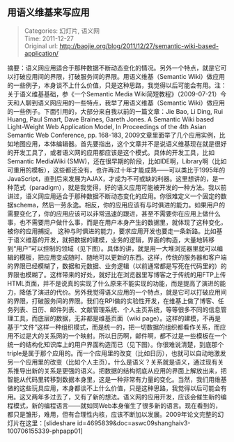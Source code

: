 用语义维基来写应用
---
    
> Categories: 幻灯片, 语义网  
> Time: 2011-12-27  
> Original url: <http://baojie.org/blog/2011/12/27/semantic-wiki-based-application/>
    
摘要：语义网应用适合于那种数据不断动态变化的情况。另外一个特点，就是它可以打破应用间的界限，打破服务间的界限。用语义维基（Semantic Wiki）做应用的一些例子，本身谈不上什么价值，只是这种思路，我觉得以后可能会有用。注：关于语义维基基础，参《一个Semantic Media Wiki简短教程》（2009-07-21）今天和人聊到语义网应用的一些特点，我举了用语义维基（Semantic Wiki）做应用的一些例子。下面引用的，大部分来自我以前的一篇文章：Jie Bao, Li Ding, Rui Huang, Paul Smart, Dave Braines, Gareth Jones. A Semantic Wiki based Light-Weight Web Application Model, In Proceedings of the 4th Asian Semantic Web Conference, pp. 168-183, 2009文章里面举了几个应用实例，比如地图应用，本体编辑器。首先要指出，这个文章并不是说语义维基现在就是很好的开发工具了，或者语义网的应用都应该是这个模式。具体的开发工具，比如Semantic MediaWiki (SMW)，还在很早期的阶段，比如IDE啊，Library啊（比如可重用的模板），这些都还没有，也许再过十年才能成熟——可以类比于1995年的JavaScript，直到后来发展为AJAX，才成为不可或缺的利器。这里想讲的，是一种范式（paradigm），就是我觉得，好的语义应用可能被开发的一种方法。我以前讲过，语义网应用适合于那种数据不断动态变化的应用。你很难定义一个固定的数据schema，然后一劳永逸。相反，你的应用应该有与时俱进的能力。如果用户的需要变化了，你的应用应该可以非常迅速的跟进，甚至不需要你在应用上做什么事，也不需要用户做什么事，而是在用户本身产生的数据里，就体现了这种变化，被你的应用捕捉。     这种与时俱进的能力，要求应用开发也要走一条新路。比如基于语义维基的开发，就把数据的建模，业务的逻辑，界面的构造，大量地转移到“用户”可以控制的领域（见下图）。具体的讲，就是用一大堆浏览器里就可以编辑的模板，把应用变成随时、随地可以更新的东西。这样，传统的服务器和客户端的界限已经模糊了，数据和元数据、业务逻辑（以前通常都是写死在代码里的）的界限也模糊了。这样带来的好处，就好比在浏览器里写博客之于传统的用FTP上传HTML页面，并不是说真的实现了什么原来不能实现的功能，而是提高了演进的能力，降低了演进的代价。另外我觉得语义应用的一个特点，就是它可以打破应用间的界限，打破服务间的界限。我们在RPI做的实验性开发，在维基上做了博客、任务列表、日历、邮件列表、文献管理系统、个人主页系统，等等很多不同的信息管理工具，而底层的数据，无非都是维基页面（wiki page）。这样的建模，不再是基于“文件”这样一种组织模式，而是统一的，把一切数据的组织都看作关系，而应用不过是大的关系网的一个映射。所以日历啊，邮件啊，都不过是一些模板在一个统一的结构化知识库上的用户界面构造而已（见下图）。你很难说清楚，到底那个triple是属于那个应用的。而一个应用里的改变（比如日历），也就可以自动地激发另一个应用里的改变（比如个人主页）。什么是语义？关系就是语义，通过现有关系推导出新的关系是更强的语义。把数据的结构彻底从应用的界面上解放出来，把智能从代码里转移到数据本身里，这是一种非常有力量的变化。当然，我们用维基做的这些玩具应用，本身都谈不上什么价值，只是这种思路，我觉得以后可能会有用。这又两年多过去了，又有了新的想法。语义网的应用开发，应该会催生新的编程模式，新的编程语言——就如同Web本身催生了很多新的语言。现在看到的，都只是雏形，难用，但有合理性内核，应该不断加以发展。2009年论文完整的幻灯片在这里：[slideshare id=4695839&doc=aswc09shanghaiv3-100706155339-phpapp01]     
    